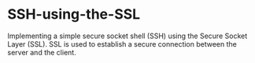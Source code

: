 # SSH-using-the-SSL
Implementing a simple secure socket shell (SSH) using the Secure Socket Layer (SSL). SSL is used to establish a secure connection between the server and the client.
